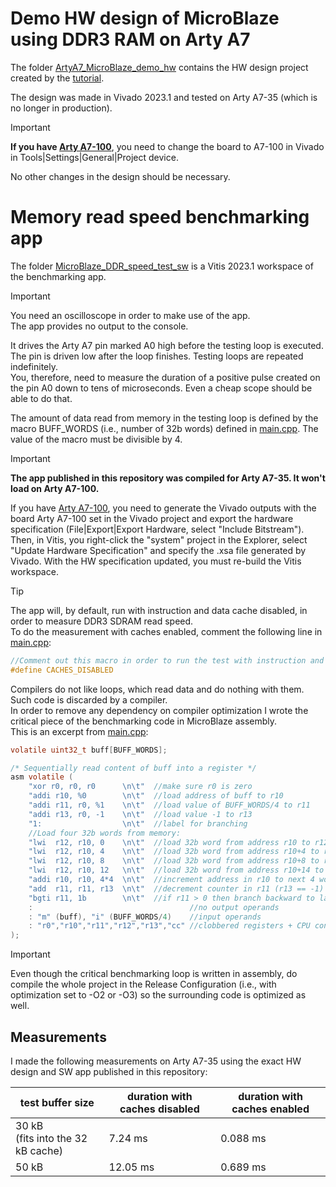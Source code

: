 # Demo HW design of MicroBlaze using DDR3 RAM on Arty A7

The folder [ArtyA7_MicroBlaze_demo_hw](ArtyA7_MicroBlaze_demo_hw) contains the HW design project created by the [tutorial](../README.md).

The design was made in Vivado 2023.1 and tested on Arty A7-35 (which is no longer in production).

> [!IMPORTANT]
> **If you have [Arty A7-100](https://digilent.com/shop/arty-a7-100t-artix-7-fpga-development-board/)**, you need to change the board to A7-100 in Vivado in Tools|Settings|General|Project device.
> 
> No other changes in the design should be necessary.

# Memory read speed benchmarking app

The folder [MicroBlaze_DDR_speed_test_sw](MicroBlaze_DDR_speed_test_sw) is a Vitis 2023.1 workspace of the benchmarking app.

> [!IMPORTANT]
> You need an oscilloscope in order to make use of the app.  
> The app provides no output to the console.
> 
> It drives the Arty A7 pin marked A0 high before the testing loop is executed. The pin is driven low after the loop finishes. Testing loops are repeated indefinitely.  
> You, therefore, need to measure the duration of a positive pulse created on the pin A0 down to tens of microseconds. Even a cheap scope should be able to do that.
> 
> The amount of data read from memory in the testing loop is defined by the macro BUFF_WORDS (i.e., number of 32b words) defined in [main.cpp](MicroBlaze_DDR_speed_test_sw/DDR3_read_test/src/main.cpp). The value of the macro must be divisible by 4.

> [!IMPORTANT]
> **The app published in this repository was compiled for Arty A7-35. It won't load on Arty A7-100.**  
> 
> If you have [Arty A7-100](https://digilent.com/shop/arty-a7-100t-artix-7-fpga-development-board/), you need to generate the Vivado outputs with the board Arty A7-100 set in the Vivado project and export the hardware specification (File|Export|Export Hardware, select "Include Bitstream").  
> Then, in Vitis, you right-click the "system" project in the Explorer, select "Update Hardware Specification" and specify the .xsa file generated by Vivado. With the HW specification updated, you must re-build the Vitis workspace.

> [!TIP]
> The app will, by default, run with instruction and data cache disabled, in order to measure DDR3 SDRAM read speed.  
> To do the measurement with caches enabled, comment the following line in [main.cpp](MicroBlaze_DDR_speed_test_sw/DDR3_read_test/src/main.cpp):

```c
//Comment out this macro in order to run the test with instruction and data cache enabled
#define CACHES_DISABLED
```

Compilers do not like loops, which read data and do nothing with them. Such code is discarded by a compiler.  
In order to remove any dependency on compiler optimization I wrote the critical piece of the benchmarking code in MicroBlaze assembly.  
This is an excerpt from [main.cpp](MicroBlaze_DDR_speed_test_sw/DDR3_read_test/src/main.cpp):

```c
volatile uint32_t buff[BUFF_WORDS];

/* Sequentially read content of buff into a register */
asm volatile (
    "xor r0, r0, r0      \n\t"  //make sure r0 is zero
    "addi r10, %0        \n\t"  //load address of buff to r10
    "addi r11, r0, %1    \n\t"  //load value of BUFF_WORDS/4 to r11
    "addi r13, r0, -1    \n\t"  //load value -1 to r13
    "1:                  \n\t"  //label for branching
    //Load four 32b words from memory:
    "lwi  r12, r10, 0    \n\t"  //load 32b word from address r10 to r12
    "lwi  r12, r10, 4    \n\t"  //load 32b word from address r10+4 to r12
    "lwi  r12, r10, 8    \n\t"  //load 32b word from address r10+8 to r12
    "lwi  r12, r10, 12   \n\t"  //load 32b word from address r10+14 to r12
    "addi r10, r10, 4*4  \n\t"  //increment address in r10 to next 4 words
    "add  r11, r11, r13  \n\t"  //decrement counter in r11 (r13 == -1)
    "bgti r11, 1b        \n\t"  //if r11 > 0 then branch backward to label 1
    :                                   //no output operands
    : "m" (buff), "i" (BUFF_WORDS/4)    //input operands
    : "r0","r10","r11","r12","r13","cc" //clobbered registers + CPU condition codes
);
```

> [!IMPORTANT]
> Even though the critical benchmarking loop is written in assembly, do compile the whole project in the Release Configuration (i.e., with optimization set to -O2 or -O3) so the surrounding code is optimized as well.

## Measurements

I made the following measurements on Arty A7-35 using the exact HW design and SW app published in this repository:

| test buffer size                      | duration with caches disabled | duration with caches enabled |
| ------------------------------------- | ----------------------------- | ---------------------------- |
| 30 kB<br/>(fits into the 32 kB cache) | 7.24 ms                       | 0.088 ms                     |
| 50 kB                                 | 12.05 ms                      | 0.689 ms                     |
